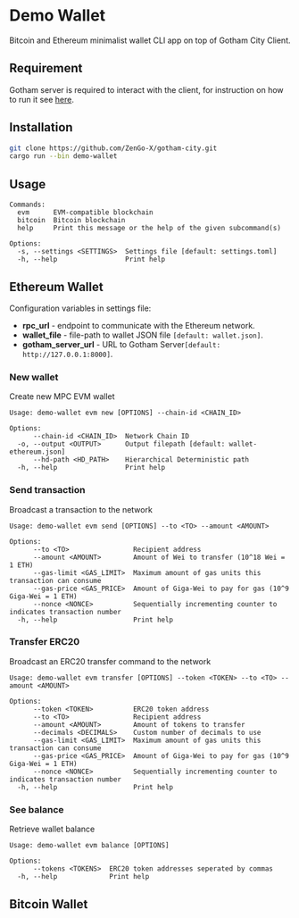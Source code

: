 # Demo Wallet
Bitcoin and Ethereum minimalist wallet CLI app on top of Gotham City Client.

## Requirement
Gotham server is required to interact with the client, for instruction on how to run it see [here](../gotham-server/README.md).

## Installation
```bash
git clone https://github.com/ZenGo-X/gotham-city.git
cargo run --bin demo-wallet
```

## Usage
```
Commands:
  evm      EVM-compatible blockchain
  bitcoin  Bitcoin blockchain
  help     Print this message or the help of the given subcommand(s)

Options:
  -s, --settings <SETTINGS>  Settings file [default: settings.toml]
  -h, --help                 Print help
```

## Ethereum Wallet
Configuration variables in settings file:
* __rpc_url__ - endpoint to communicate with the Ethereum network.
* __wallet_file__ - file-path to wallet JSON file `[default: wallet.json]`.
* __gotham_server_url__ - URL to Gotham Server`[default: http://127.0.0.1:8000]`.

### New wallet
Create new MPC EVM wallet

```
Usage: demo-wallet evm new [OPTIONS] --chain-id <CHAIN_ID>

Options:
      --chain-id <CHAIN_ID>  Network Chain ID
  -o, --output <OUTPUT>      Output filepath [default: wallet-ethereum.json]
      --hd-path <HD_PATH>    Hierarchical Deterministic path
  -h, --help                 Print help
```

### Send transaction
Broadcast a transaction to the network

```
Usage: demo-wallet evm send [OPTIONS] --to <TO> --amount <AMOUNT>

Options:
      --to <TO>                Recipient address
      --amount <AMOUNT>        Amount of Wei to transfer (10^18 Wei = 1 ETH)
      --gas-limit <GAS_LIMIT>  Maximum amount of gas units this transaction can consume
      --gas-price <GAS_PRICE>  Amount of Giga-Wei to pay for gas (10^9 Giga-Wei = 1 ETH)
      --nonce <NONCE>          Sequentially incrementing counter to indicates transaction number
  -h, --help                   Print help
```

### Transfer ERC20
Broadcast an ERC20 transfer command to the network

```
Usage: demo-wallet evm transfer [OPTIONS] --token <TOKEN> --to <TO> --amount <AMOUNT>

Options:
      --token <TOKEN>          ERC20 token address
      --to <TO>                Recipient address
      --amount <AMOUNT>        Amount of tokens to transfer
      --decimals <DECIMALS>    Custom number of decimals to use
      --gas-limit <GAS_LIMIT>  Maximum amount of gas units this transaction can consume
      --gas-price <GAS_PRICE>  Amount of Giga-Wei to pay for gas (10^9 Giga-Wei = 1 ETH)
      --nonce <NONCE>          Sequentially incrementing counter to indicates transaction number
  -h, --help                   Print help
```

### See balance
Retrieve wallet balance

```
Usage: demo-wallet evm balance [OPTIONS]

Options:
      --tokens <TOKENS>  ERC20 token addresses seperated by commas
  -h, --help             Print help
```

## Bitcoin Wallet